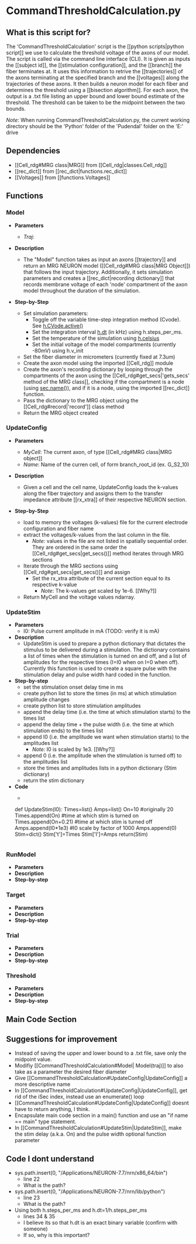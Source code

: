 # CommandThresholdCalculation.py
## What is this script for?
The 'CommandThresholdCalculation' script is the [[python scripts|python script]] we use to calculate the threshold voltage of the axons of our model. The script is called via the command line interface (CLI). It is given as inputs the [[subject id]],  the [[stimulation configuration]], and the [[branch]] the fiber terminates at. It uses this information to retrive the [[trajectories]] of the axons terminating at the specified branch and the [[voltages]] along the trajectories of these axons. It then builds a neuron model for each fiber and determines the threshold using a [[bisection algorithm]]. For each axon, the output is a .txt file listing an upper bound and lower bound estimate of the threshold. The threshold can be taken to be the midpoint between the two bounds.

*Note:* When running CommandThresholdCalculation.py, the current working directory should be the 'Python' folder of the 'Pudendal' folder on the 'E:' drive

## Dependencies
- [[Cell_rdg#MRG class|MRG]] from [[Cell_rdg|classes.Cell_rdg]] 
- [[rec_dict]] from [[rec_dict|functions.rec_dict]]
- [[Voltages]] from [[functions.Voltages]] 

## Functions
### Model
-  **Parameters**
	- *Traj:* 
- **Description**
	- The "Model" function takes as input an axons [[trajectory]] and return an MRG NEURON model ([[Cell_rdg#MRG class|MRG Object]]) that follows the input trajectory. Additionally, it sets simulation parameters and creates a [[rec_dict|recording dictionary]] that records membrane voltage of each 'node' compartment of the axon model throughout the duration of the simulation.

- **Step-by-Step**
	- Set simulation parameters:
		- Toggle off the variable time-step integration method (Cvode). See [h.CVode.active()](https://www.neuron.yale.edu/neuron/static/py_doc/simctrl/cvode.html#CVode.active)
		- Set the integration interval [h.dt](https://www.neuron.yale.edu/neuron/static/py_doc/simctrl/programmatic.html?highlight=dt#dt) (in kHz) using h.steps_per_ms. 
		- Set the temperature of the simulation using [h.celsius](https://www.neuron.yale.edu/neuron/static/py_doc/simctrl/programmatic.html?highlight=celsius#celsius)
		- Set the initial voltage of the model compartments  (currently -80mV) using h.v_init
	- Set the fiber diameter in micrometers (currently fixed at 7.3um)
	- Create the axon model using the imported [[Cell_rdg]] module
	- Create the axon's recording dictionary by looping through the compartments of the axon using the [[Cell_rdg#get_secs|'gets_secs' method of the MRG class]], checking if the compartment is a node (using [sec.name()](https://www.neuron.yale.edu/neuron/static/py_doc/modelspec/programmatic/topology.html?highlight=name#Section.name)), and if it is a node, using the imported [[rec_dict]] function.
	- Pass the dictionary to the MRG object using the [[Cell_rdg#record|'record']] class method
	- Return the MRG object created

### UpdateConfig
- **Parameters**
	- *MyCell*: The current axon, of type [[Cell_rdg#MRG class|MRG object]] 
	-  *Name*: Name of the curren cell, of form branch_root_id (ex. G_S2_10)
- **Description**
	- Given a cell and the cell name, UpdateConfig loads the k-values along the fiber trajectory and assigns them to the transfer impedance attribute [[rx_xtra]] of their respective NEURON section. 

- **Step-by-Step**
	- load to memory the voltages (k-values) file for the current electrode configuration and fiber name
	- extract the voltages/k-values from the last column in the file. 
		- _Note:_ values in the file are not listed in spatially sequential order. They are ordered in the same order the [[Cell_rdg#get_secs|get_secs()]] method iterates through MRG sections
	- Iterate through the MRG sections using [[Cell_rdg#get_secs|get_secs()]] and assign 
		- Set the rx_xtra attribute of the current section equal to its respective k-value
			- _Note_: The k-values get scaled by 1e-6. [[Why?]]
	- Return MyCell and the voltage values ndarray.


### UpdateStim 
- **Parameters**
	- I0: Pulse current amplitude in mA (TODO: verify it is mA)
- **Description**
	- UpdateStim is used to prepare a python dictionary that dictates the stimulus to be delivered during a stimulation. The dictionary contains a list of times when the stimulation is turned on and off, and a list of amplitudes for the respective times (I=I0 when on I=0 when off). Currently this function is used to create a square pulse with the stimulation delay and pulse width hard coded in the function.
- **Step-by-step**
	- set the stimulation onset delay time in ms
	- create python list to store the times (in ms) at which stimulation amplitude changes 
	- create python list to store stimulation amplitudes
	- append the delay time (i.e. the time at which stimulation starts) to the times list
	- append the delay time + the pulse width (i.e. the time at which stimulation ends) to the times list
	- append I0 (i.e. the amplitude we want when stimulation starts) to the amplitudes list
		- _Note:_ I0 is scaled by 1e3. [[Why?]]
	- append 0 (i.e. the amplitude when the stimulation is turned off) to the amplitudes list
	- store the times and amplitudes lists in a python dictionary (Stim dictionary)
	- return the stim dictionary
- **Code**
	- ```py
	def UpdateStim(I0):
	    Times=list()
	    Amps=list()
	    On=10 #originally 20
	    Times.append(On)    #time at which stim is turned on
	    Times.append(On+0.21)   #time at which stim is turned off
	    Amps.append(I0*1e3) #I0 scale by factor of 1000
	    Amps.append(0)
	    Stim=dict()
	    Stim['t']=Times
	    Stim['I']=Amps
	    return(Stim)
	``` 
	````

### RunModel
- **Parameters**
- **Description**
- **Step-by-step**

### Target
- **Parameters**
- **Description**
- **Step-by-step**

### Trial
- **Parameters**
- **Description**
- **Step-by-step**

### Threshold
- **Parameters**
- **Description**
- **Step-by-step**

## Main Code Section

## Suggestions for improvement
- Instead of saving the upper and lower bound to a .txt file, save only the midpoint value.
- Modifiy [[CommandThresholdCalculation#Model| Model(traj)]] to also take as a parameter the desired fiber diameter
- Give [[CommandThresholdCalculation#UpdateConfig|UpdateConfig]] a more descriptive name
- In [[CommandThresholdCalculation#UpdateConfig|UpdateConfig]], get rid of the iSec index, instead use an enumerate() loop
- [[CommandThresholdCalculation#UpdateConfig|UpdateConfig]] doesnt have to return anything, I think.
- Encapsulate main code section in a main() function and use an "if name == main" type statement.
- In [[CommandThresholdCalculation#UpdateStim|UpdateStim]], make the stim delay (a.k.a. On) and the pulse width optional function parameter

## Code I dont understand
- sys.path.insert(0, "/Applications/NEURON-7.7/nrn/x86_64/bin")
	- line 22
	- What is the path?
- sys.path.insert(0, "/Applications/NEURON-7.7/nrn/lib/python")
	- line 23
	- What is the path?
- Using both h.steps_per_ms and h.dt=1/h.steps_per_ms
	- lines 34 & 35
	- I believe its so that h.dt is an exact binary variable (confirm with someone) 
	- If so, why is this important?
